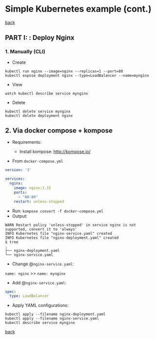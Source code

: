 # Simple Kubernetes  example (cont.)

[back](./README.md)

## PART I: : Deploy Nginx

### 1. Manually (CLI)

* Create

```shell
kubectl run nginx --image=nginx --replicas=1 --port=80
kubectl expose deployment nginx --type=LoadBalancer --name=mynginx
```

* View

```shell
watch kubectl describe service mynginx
```

* Delete

```shell
kubectl delete service mynginx
kubectl delete deployment nginx
```

## 2. Via docker compose + kompose

* Requirements:
    * Install kompose: http://kompose.io/

* From `docker-compose.yml`

```yaml
version: '3'

services:
  nginx:
    image: nginx:1.15
    ports:
      - "80:80"
    restart: unless-stopped
```

* Run: `kompose convert -f docker-compose.yml`
* Output:

```
WARN Restart policy 'unless-stopped' in service nginx is not supported, convert it to 'always'
INFO Kubernetes file "nginx-service.yaml" created
INFO Kubernetes file "nginx-deployment.yaml" created
$ tree
.
├── nginx-deployment.yaml
└── nginx-service.yaml
```

* Change @`nginx-service.yaml`:

`name: nginx` >> `name: mynginx`

* Add @`nginx-service.yaml`:

```yaml
spec:
  type: LoadBalancer
```

* Apply YAML configurations:

```shell
kubectl apply --filename nginx-deployment.yaml
kubectl apply --filename nginx-service.yaml
kubectl describe service mynginx
```

[back](./README.md)
